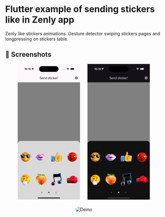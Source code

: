 # Flutter example of sending stickers like in Zenly app

Zenly like stickers animations. Gesture detector swiping stickers pages and longpressing on stickers table.

## 📱 Screenshots

<div align="center">
  <img src="./light_theme.png" alt="Main Screen" width="200" style="margin-right: 20px;">
  <img src="./dark_theme.png" alt="Animation" width="200">
</div>

<div align="center">
  <img src="./gifExample.gif" alt="Demo" width="400" style="border-radius: 12px; margin-top: 20px;">
</div>



